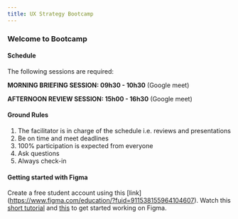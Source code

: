 ```yaml
---
title: UX Strategy Bootcamp
---
```


### **Welcome to Bootcamp**

#### Schedule

The following sessions are required:

**MORNING BRIEFING SESSION: 09h30 - 10h30** (Google meet)

**AFTERNOON REVIEW SESSION: 15h00 - 16h30** (Google meet)

#### Ground Rules

1. The facilitator is in charge of the schedule i.e. reviews and presentations
2. Be on time and meet deadlines
3. 100% participation is expected from everyone
4. Ask questions
5. Always check-in

#### Getting started with Figma

Create a free student account using this [link] (https://www.figma.com/education/?fuid=911538155964104607).
Watch this [short tutorial](https://www.youtube.com/watch?v=WhlNnf1711M) and [this](https://www.youtube.com/watch?v=jk1T0CdLxwU&t=186s) to get started working on Figma.
 




